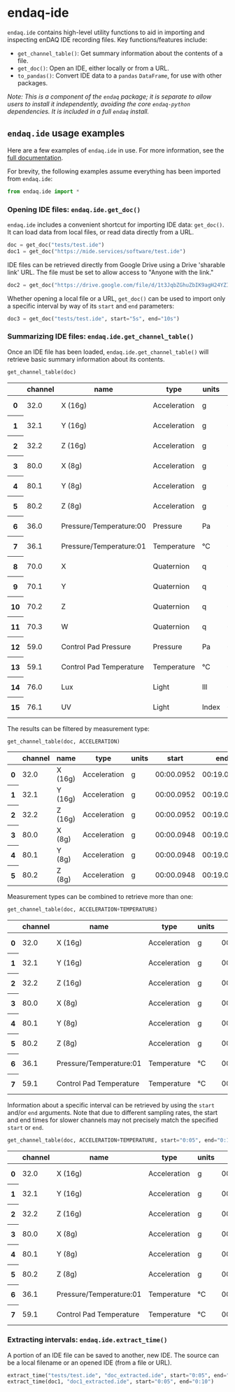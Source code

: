 # endaq-ide

`endaq.ide` contains high-level utility functions to aid in importing and inspecting enDAQ IDE recording files. Key functions/features include:

* `get_channel_table()`: Get summary information about the contents of a file.
* `get_doc()`: Open an IDE, either locally or from a URL.
* `to_pandas()`: Convert IDE data to a `pandas` `DataFrame`, for use with other packages.

*Note: This is a component of the `endaq` package; it is separate to allow users to install it independently, avoiding the core `endaq-python` dependencies. It is included in a full `endaq` install.*

## `endaq.ide` usage examples
Here are a few examples of `endaq.ide` in use. For more information, see the [full documentation]().

For brevity, the following examples assume everything has been imported from `endaq.ide`:
```python
from endaq.ide import *
```

### Opening IDE files: `endaq.ide.get_doc()`
`endaq.ide` includes a convenient shortcut for importing IDE data: `get_doc()`. It can load data from local files, or read data directly from a URL.


```python
doc = get_doc("tests/test.ide")
doc1 = get_doc("https://mide.services/software/test.ide")
```

IDE files can be retrieved directly from Google Drive using a Drive 'sharable link' URL. The file must be set to allow access to "Anyone with the link."


```python
doc2 = get_doc("https://drive.google.com/file/d/1t3JqbZGhuZbIK9agH24YZIdVE26-NOF5/view?usp=sharing")
```

Whether opening a local file or a URL, `get_doc()` can be used to import only a specific interval by way of its `start` and `end` parameters:


```python
doc3 = get_doc("tests/test.ide", start="5s", end="10s")
```

### Summarizing IDE files: `endaq.ide.get_channel_table()`
Once an IDE file has been loaded, `endaq.ide.get_channel_table()` will retrieve basic summary information about its contents.


```python
get_channel_table(doc)
```

<table id="T_d2cbb_">
  <thead>
    <tr>
      <th class="blank level0" >&nbsp;</th>
      <th class="col_heading level0 col0" >channel</th>
      <th class="col_heading level0 col1" >name</th>
      <th class="col_heading level0 col2" >type</th>
      <th class="col_heading level0 col3" >units</th>
      <th class="col_heading level0 col4" >start</th>
      <th class="col_heading level0 col5" >end</th>
      <th class="col_heading level0 col6" >duration</th>
      <th class="col_heading level0 col7" >samples</th>
      <th class="col_heading level0 col8" >rate</th>
    </tr>
  </thead>
  <tbody>
    <tr>
      <th id="T_d2cbb_level0_row0" class="row_heading level0 row0" >0</th>
      <td id="T_d2cbb_row0_col0" class="data row0 col0" >32.0</td>
      <td id="T_d2cbb_row0_col1" class="data row0 col1" >X (16g)</td>
      <td id="T_d2cbb_row0_col2" class="data row0 col2" >Acceleration</td>
      <td id="T_d2cbb_row0_col3" class="data row0 col3" >g</td>
      <td id="T_d2cbb_row0_col4" class="data row0 col4" >00:00.0952</td>
      <td id="T_d2cbb_row0_col5" class="data row0 col5" >00:19.0012</td>
      <td id="T_d2cbb_row0_col6" class="data row0 col6" >00:18.0059</td>
      <td id="T_d2cbb_row0_col7" class="data row0 col7" >7113</td>
      <td id="T_d2cbb_row0_col8" class="data row0 col8" >393.86 Hz</td>
    </tr>
    <tr>
      <th id="T_d2cbb_level0_row1" class="row_heading level0 row1" >1</th>
      <td id="T_d2cbb_row1_col0" class="data row1 col0" >32.1</td>
      <td id="T_d2cbb_row1_col1" class="data row1 col1" >Y (16g)</td>
      <td id="T_d2cbb_row1_col2" class="data row1 col2" >Acceleration</td>
      <td id="T_d2cbb_row1_col3" class="data row1 col3" >g</td>
      <td id="T_d2cbb_row1_col4" class="data row1 col4" >00:00.0952</td>
      <td id="T_d2cbb_row1_col5" class="data row1 col5" >00:19.0012</td>
      <td id="T_d2cbb_row1_col6" class="data row1 col6" >00:18.0059</td>
      <td id="T_d2cbb_row1_col7" class="data row1 col7" >7113</td>
      <td id="T_d2cbb_row1_col8" class="data row1 col8" >393.86 Hz</td>
    </tr>
    <tr>
      <th id="T_d2cbb_level0_row2" class="row_heading level0 row2" >2</th>
      <td id="T_d2cbb_row2_col0" class="data row2 col0" >32.2</td>
      <td id="T_d2cbb_row2_col1" class="data row2 col1" >Z (16g)</td>
      <td id="T_d2cbb_row2_col2" class="data row2 col2" >Acceleration</td>
      <td id="T_d2cbb_row2_col3" class="data row2 col3" >g</td>
      <td id="T_d2cbb_row2_col4" class="data row2 col4" >00:00.0952</td>
      <td id="T_d2cbb_row2_col5" class="data row2 col5" >00:19.0012</td>
      <td id="T_d2cbb_row2_col6" class="data row2 col6" >00:18.0059</td>
      <td id="T_d2cbb_row2_col7" class="data row2 col7" >7113</td>
      <td id="T_d2cbb_row2_col8" class="data row2 col8" >393.86 Hz</td>
    </tr>
    <tr>
      <th id="T_d2cbb_level0_row3" class="row_heading level0 row3" >3</th>
      <td id="T_d2cbb_row3_col0" class="data row3 col0" >80.0</td>
      <td id="T_d2cbb_row3_col1" class="data row3 col1" >X (8g)</td>
      <td id="T_d2cbb_row3_col2" class="data row3 col2" >Acceleration</td>
      <td id="T_d2cbb_row3_col3" class="data row3 col3" >g</td>
      <td id="T_d2cbb_row3_col4" class="data row3 col4" >00:00.0948</td>
      <td id="T_d2cbb_row3_col5" class="data row3 col5" >00:19.0013</td>
      <td id="T_d2cbb_row3_col6" class="data row3 col6" >00:18.0064</td>
      <td id="T_d2cbb_row3_col7" class="data row3 col7" >9070</td>
      <td id="T_d2cbb_row3_col8" class="data row3 col8" >502.09 Hz</td>
    </tr>
    <tr>
      <th id="T_d2cbb_level0_row4" class="row_heading level0 row4" >4</th>
      <td id="T_d2cbb_row4_col0" class="data row4 col0" >80.1</td>
      <td id="T_d2cbb_row4_col1" class="data row4 col1" >Y (8g)</td>
      <td id="T_d2cbb_row4_col2" class="data row4 col2" >Acceleration</td>
      <td id="T_d2cbb_row4_col3" class="data row4 col3" >g</td>
      <td id="T_d2cbb_row4_col4" class="data row4 col4" >00:00.0948</td>
      <td id="T_d2cbb_row4_col5" class="data row4 col5" >00:19.0013</td>
      <td id="T_d2cbb_row4_col6" class="data row4 col6" >00:18.0064</td>
      <td id="T_d2cbb_row4_col7" class="data row4 col7" >9070</td>
      <td id="T_d2cbb_row4_col8" class="data row4 col8" >502.09 Hz</td>
    </tr>
    <tr>
      <th id="T_d2cbb_level0_row5" class="row_heading level0 row5" >5</th>
      <td id="T_d2cbb_row5_col0" class="data row5 col0" >80.2</td>
      <td id="T_d2cbb_row5_col1" class="data row5 col1" >Z (8g)</td>
      <td id="T_d2cbb_row5_col2" class="data row5 col2" >Acceleration</td>
      <td id="T_d2cbb_row5_col3" class="data row5 col3" >g</td>
      <td id="T_d2cbb_row5_col4" class="data row5 col4" >00:00.0948</td>
      <td id="T_d2cbb_row5_col5" class="data row5 col5" >00:19.0013</td>
      <td id="T_d2cbb_row5_col6" class="data row5 col6" >00:18.0064</td>
      <td id="T_d2cbb_row5_col7" class="data row5 col7" >9070</td>
      <td id="T_d2cbb_row5_col8" class="data row5 col8" >502.09 Hz</td>
    </tr>
    <tr>
      <th id="T_d2cbb_level0_row6" class="row_heading level0 row6" >6</th>
      <td id="T_d2cbb_row6_col0" class="data row6 col0" >36.0</td>
      <td id="T_d2cbb_row6_col1" class="data row6 col1" >Pressure/Temperature:00</td>
      <td id="T_d2cbb_row6_col2" class="data row6 col2" >Pressure</td>
      <td id="T_d2cbb_row6_col3" class="data row6 col3" >Pa</td>
      <td id="T_d2cbb_row6_col4" class="data row6 col4" >00:00.0945</td>
      <td id="T_d2cbb_row6_col5" class="data row6 col5" >00:19.0175</td>
      <td id="T_d2cbb_row6_col6" class="data row6 col6" >00:18.0230</td>
      <td id="T_d2cbb_row6_col7" class="data row6 col7" >20</td>
      <td id="T_d2cbb_row6_col8" class="data row6 col8" >1.10 Hz</td>
    </tr>
    <tr>
      <th id="T_d2cbb_level0_row7" class="row_heading level0 row7" >7</th>
      <td id="T_d2cbb_row7_col0" class="data row7 col0" >36.1</td>
      <td id="T_d2cbb_row7_col1" class="data row7 col1" >Pressure/Temperature:01</td>
      <td id="T_d2cbb_row7_col2" class="data row7 col2" >Temperature</td>
      <td id="T_d2cbb_row7_col3" class="data row7 col3" >°C</td>
      <td id="T_d2cbb_row7_col4" class="data row7 col4" >00:00.0945</td>
      <td id="T_d2cbb_row7_col5" class="data row7 col5" >00:19.0175</td>
      <td id="T_d2cbb_row7_col6" class="data row7 col6" >00:18.0230</td>
      <td id="T_d2cbb_row7_col7" class="data row7 col7" >20</td>
      <td id="T_d2cbb_row7_col8" class="data row7 col8" >1.10 Hz</td>
    </tr>
    <tr>
      <th id="T_d2cbb_level0_row8" class="row_heading level0 row8" >8</th>
      <td id="T_d2cbb_row8_col0" class="data row8 col0" >70.0</td>
      <td id="T_d2cbb_row8_col1" class="data row8 col1" >X</td>
      <td id="T_d2cbb_row8_col2" class="data row8 col2" >Quaternion</td>
      <td id="T_d2cbb_row8_col3" class="data row8 col3" >q</td>
      <td id="T_d2cbb_row8_col4" class="data row8 col4" >00:01.0132</td>
      <td id="T_d2cbb_row8_col5" class="data row8 col5" >00:18.0954</td>
      <td id="T_d2cbb_row8_col6" class="data row8 col6" >00:17.0821</td>
      <td id="T_d2cbb_row8_col7" class="data row8 col7" >1755</td>
      <td id="T_d2cbb_row8_col8" class="data row8 col8" >98.47 Hz</td>
    </tr>
    <tr>
      <th id="T_d2cbb_level0_row9" class="row_heading level0 row9" >9</th>
      <td id="T_d2cbb_row9_col0" class="data row9 col0" >70.1</td>
      <td id="T_d2cbb_row9_col1" class="data row9 col1" >Y</td>
      <td id="T_d2cbb_row9_col2" class="data row9 col2" >Quaternion</td>
      <td id="T_d2cbb_row9_col3" class="data row9 col3" >q</td>
      <td id="T_d2cbb_row9_col4" class="data row9 col4" >00:01.0132</td>
      <td id="T_d2cbb_row9_col5" class="data row9 col5" >00:18.0954</td>
      <td id="T_d2cbb_row9_col6" class="data row9 col6" >00:17.0821</td>
      <td id="T_d2cbb_row9_col7" class="data row9 col7" >1755</td>
      <td id="T_d2cbb_row9_col8" class="data row9 col8" >98.47 Hz</td>
    </tr>
    <tr>
      <th id="T_d2cbb_level0_row10" class="row_heading level0 row10" >10</th>
      <td id="T_d2cbb_row10_col0" class="data row10 col0" >70.2</td>
      <td id="T_d2cbb_row10_col1" class="data row10 col1" >Z</td>
      <td id="T_d2cbb_row10_col2" class="data row10 col2" >Quaternion</td>
      <td id="T_d2cbb_row10_col3" class="data row10 col3" >q</td>
      <td id="T_d2cbb_row10_col4" class="data row10 col4" >00:01.0132</td>
      <td id="T_d2cbb_row10_col5" class="data row10 col5" >00:18.0954</td>
      <td id="T_d2cbb_row10_col6" class="data row10 col6" >00:17.0821</td>
      <td id="T_d2cbb_row10_col7" class="data row10 col7" >1755</td>
      <td id="T_d2cbb_row10_col8" class="data row10 col8" >98.47 Hz</td>
    </tr>
    <tr>
      <th id="T_d2cbb_level0_row11" class="row_heading level0 row11" >11</th>
      <td id="T_d2cbb_row11_col0" class="data row11 col0" >70.3</td>
      <td id="T_d2cbb_row11_col1" class="data row11 col1" >W</td>
      <td id="T_d2cbb_row11_col2" class="data row11 col2" >Quaternion</td>
      <td id="T_d2cbb_row11_col3" class="data row11 col3" >q</td>
      <td id="T_d2cbb_row11_col4" class="data row11 col4" >00:01.0132</td>
      <td id="T_d2cbb_row11_col5" class="data row11 col5" >00:18.0954</td>
      <td id="T_d2cbb_row11_col6" class="data row11 col6" >00:17.0821</td>
      <td id="T_d2cbb_row11_col7" class="data row11 col7" >1755</td>
      <td id="T_d2cbb_row11_col8" class="data row11 col8" >98.47 Hz</td>
    </tr>
    <tr>
      <th id="T_d2cbb_level0_row12" class="row_heading level0 row12" >12</th>
      <td id="T_d2cbb_row12_col0" class="data row12 col0" >59.0</td>
      <td id="T_d2cbb_row12_col1" class="data row12 col1" >Control Pad Pressure</td>
      <td id="T_d2cbb_row12_col2" class="data row12 col2" >Pressure</td>
      <td id="T_d2cbb_row12_col3" class="data row12 col3" >Pa</td>
      <td id="T_d2cbb_row12_col4" class="data row12 col4" >00:00.0979</td>
      <td id="T_d2cbb_row12_col5" class="data row12 col5" >00:18.0910</td>
      <td id="T_d2cbb_row12_col6" class="data row12 col6" >00:17.0931</td>
      <td id="T_d2cbb_row12_col7" class="data row12 col7" >180</td>
      <td id="T_d2cbb_row12_col8" class="data row12 col8" >10.04 Hz</td>
    </tr>
    <tr>
      <th id="T_d2cbb_level0_row13" class="row_heading level0 row13" >13</th>
      <td id="T_d2cbb_row13_col0" class="data row13 col0" >59.1</td>
      <td id="T_d2cbb_row13_col1" class="data row13 col1" >Control Pad Temperature</td>
      <td id="T_d2cbb_row13_col2" class="data row13 col2" >Temperature</td>
      <td id="T_d2cbb_row13_col3" class="data row13 col3" >°C</td>
      <td id="T_d2cbb_row13_col4" class="data row13 col4" >00:00.0979</td>
      <td id="T_d2cbb_row13_col5" class="data row13 col5" >00:18.0910</td>
      <td id="T_d2cbb_row13_col6" class="data row13 col6" >00:17.0931</td>
      <td id="T_d2cbb_row13_col7" class="data row13 col7" >180</td>
      <td id="T_d2cbb_row13_col8" class="data row13 col8" >10.04 Hz</td>
    </tr>
    <tr>
      <th id="T_d2cbb_level0_row14" class="row_heading level0 row14" >14</th>
      <td id="T_d2cbb_row14_col0" class="data row14 col0" >76.0</td>
      <td id="T_d2cbb_row14_col1" class="data row14 col1" >Lux</td>
      <td id="T_d2cbb_row14_col2" class="data row14 col2" >Light</td>
      <td id="T_d2cbb_row14_col3" class="data row14 col3" >Ill</td>
      <td id="T_d2cbb_row14_col4" class="data row14 col4" >00:00.0000</td>
      <td id="T_d2cbb_row14_col5" class="data row14 col5" >00:18.0737</td>
      <td id="T_d2cbb_row14_col6" class="data row14 col6" >00:18.0737</td>
      <td id="T_d2cbb_row14_col7" class="data row14 col7" >71</td>
      <td id="T_d2cbb_row14_col8" class="data row14 col8" >3.79 Hz</td>
    </tr>
    <tr>
      <th id="T_d2cbb_level0_row15" class="row_heading level0 row15" >15</th>
      <td id="T_d2cbb_row15_col0" class="data row15 col0" >76.1</td>
      <td id="T_d2cbb_row15_col1" class="data row15 col1" >UV</td>
      <td id="T_d2cbb_row15_col2" class="data row15 col2" >Light</td>
      <td id="T_d2cbb_row15_col3" class="data row15 col3" >Index</td>
      <td id="T_d2cbb_row15_col4" class="data row15 col4" >00:00.0000</td>
      <td id="T_d2cbb_row15_col5" class="data row15 col5" >00:18.0737</td>
      <td id="T_d2cbb_row15_col6" class="data row15 col6" >00:18.0737</td>
      <td id="T_d2cbb_row15_col7" class="data row15 col7" >71</td>
      <td id="T_d2cbb_row15_col8" class="data row15 col8" >3.79 Hz</td>
    </tr>
  </tbody>
</table>




The results can be filtered by measurement type:


```python
get_channel_table(doc, ACCELERATION)
```



<table id="T_9f9cf_">
  <thead>
    <tr>
      <th class="blank level0" >&nbsp;</th>
      <th class="col_heading level0 col0" >channel</th>
      <th class="col_heading level0 col1" >name</th>
      <th class="col_heading level0 col2" >type</th>
      <th class="col_heading level0 col3" >units</th>
      <th class="col_heading level0 col4" >start</th>
      <th class="col_heading level0 col5" >end</th>
      <th class="col_heading level0 col6" >duration</th>
      <th class="col_heading level0 col7" >samples</th>
      <th class="col_heading level0 col8" >rate</th>
    </tr>
  </thead>
  <tbody>
    <tr>
      <th id="T_9f9cf_level0_row0" class="row_heading level0 row0" >0</th>
      <td id="T_9f9cf_row0_col0" class="data row0 col0" >32.0</td>
      <td id="T_9f9cf_row0_col1" class="data row0 col1" >X (16g)</td>
      <td id="T_9f9cf_row0_col2" class="data row0 col2" >Acceleration</td>
      <td id="T_9f9cf_row0_col3" class="data row0 col3" >g</td>
      <td id="T_9f9cf_row0_col4" class="data row0 col4" >00:00.0952</td>
      <td id="T_9f9cf_row0_col5" class="data row0 col5" >00:19.0012</td>
      <td id="T_9f9cf_row0_col6" class="data row0 col6" >00:18.0059</td>
      <td id="T_9f9cf_row0_col7" class="data row0 col7" >7113</td>
      <td id="T_9f9cf_row0_col8" class="data row0 col8" >393.86 Hz</td>
    </tr>
    <tr>
      <th id="T_9f9cf_level0_row1" class="row_heading level0 row1" >1</th>
      <td id="T_9f9cf_row1_col0" class="data row1 col0" >32.1</td>
      <td id="T_9f9cf_row1_col1" class="data row1 col1" >Y (16g)</td>
      <td id="T_9f9cf_row1_col2" class="data row1 col2" >Acceleration</td>
      <td id="T_9f9cf_row1_col3" class="data row1 col3" >g</td>
      <td id="T_9f9cf_row1_col4" class="data row1 col4" >00:00.0952</td>
      <td id="T_9f9cf_row1_col5" class="data row1 col5" >00:19.0012</td>
      <td id="T_9f9cf_row1_col6" class="data row1 col6" >00:18.0059</td>
      <td id="T_9f9cf_row1_col7" class="data row1 col7" >7113</td>
      <td id="T_9f9cf_row1_col8" class="data row1 col8" >393.86 Hz</td>
    </tr>
    <tr>
      <th id="T_9f9cf_level0_row2" class="row_heading level0 row2" >2</th>
      <td id="T_9f9cf_row2_col0" class="data row2 col0" >32.2</td>
      <td id="T_9f9cf_row2_col1" class="data row2 col1" >Z (16g)</td>
      <td id="T_9f9cf_row2_col2" class="data row2 col2" >Acceleration</td>
      <td id="T_9f9cf_row2_col3" class="data row2 col3" >g</td>
      <td id="T_9f9cf_row2_col4" class="data row2 col4" >00:00.0952</td>
      <td id="T_9f9cf_row2_col5" class="data row2 col5" >00:19.0012</td>
      <td id="T_9f9cf_row2_col6" class="data row2 col6" >00:18.0059</td>
      <td id="T_9f9cf_row2_col7" class="data row2 col7" >7113</td>
      <td id="T_9f9cf_row2_col8" class="data row2 col8" >393.86 Hz</td>
    </tr>
    <tr>
      <th id="T_9f9cf_level0_row3" class="row_heading level0 row3" >3</th>
      <td id="T_9f9cf_row3_col0" class="data row3 col0" >80.0</td>
      <td id="T_9f9cf_row3_col1" class="data row3 col1" >X (8g)</td>
      <td id="T_9f9cf_row3_col2" class="data row3 col2" >Acceleration</td>
      <td id="T_9f9cf_row3_col3" class="data row3 col3" >g</td>
      <td id="T_9f9cf_row3_col4" class="data row3 col4" >00:00.0948</td>
      <td id="T_9f9cf_row3_col5" class="data row3 col5" >00:19.0013</td>
      <td id="T_9f9cf_row3_col6" class="data row3 col6" >00:18.0064</td>
      <td id="T_9f9cf_row3_col7" class="data row3 col7" >9070</td>
      <td id="T_9f9cf_row3_col8" class="data row3 col8" >502.09 Hz</td>
    </tr>
    <tr>
      <th id="T_9f9cf_level0_row4" class="row_heading level0 row4" >4</th>
      <td id="T_9f9cf_row4_col0" class="data row4 col0" >80.1</td>
      <td id="T_9f9cf_row4_col1" class="data row4 col1" >Y (8g)</td>
      <td id="T_9f9cf_row4_col2" class="data row4 col2" >Acceleration</td>
      <td id="T_9f9cf_row4_col3" class="data row4 col3" >g</td>
      <td id="T_9f9cf_row4_col4" class="data row4 col4" >00:00.0948</td>
      <td id="T_9f9cf_row4_col5" class="data row4 col5" >00:19.0013</td>
      <td id="T_9f9cf_row4_col6" class="data row4 col6" >00:18.0064</td>
      <td id="T_9f9cf_row4_col7" class="data row4 col7" >9070</td>
      <td id="T_9f9cf_row4_col8" class="data row4 col8" >502.09 Hz</td>
    </tr>
    <tr>
      <th id="T_9f9cf_level0_row5" class="row_heading level0 row5" >5</th>
      <td id="T_9f9cf_row5_col0" class="data row5 col0" >80.2</td>
      <td id="T_9f9cf_row5_col1" class="data row5 col1" >Z (8g)</td>
      <td id="T_9f9cf_row5_col2" class="data row5 col2" >Acceleration</td>
      <td id="T_9f9cf_row5_col3" class="data row5 col3" >g</td>
      <td id="T_9f9cf_row5_col4" class="data row5 col4" >00:00.0948</td>
      <td id="T_9f9cf_row5_col5" class="data row5 col5" >00:19.0013</td>
      <td id="T_9f9cf_row5_col6" class="data row5 col6" >00:18.0064</td>
      <td id="T_9f9cf_row5_col7" class="data row5 col7" >9070</td>
      <td id="T_9f9cf_row5_col8" class="data row5 col8" >502.09 Hz</td>
    </tr>
  </tbody>
</table>




Measurement types can be combined to retrieve more than one:


```python
get_channel_table(doc, ACCELERATION+TEMPERATURE)
```



<table id="T_68598_">
  <thead>
    <tr>
      <th class="blank level0" >&nbsp;</th>
      <th class="col_heading level0 col0" >channel</th>
      <th class="col_heading level0 col1" >name</th>
      <th class="col_heading level0 col2" >type</th>
      <th class="col_heading level0 col3" >units</th>
      <th class="col_heading level0 col4" >start</th>
      <th class="col_heading level0 col5" >end</th>
      <th class="col_heading level0 col6" >duration</th>
      <th class="col_heading level0 col7" >samples</th>
      <th class="col_heading level0 col8" >rate</th>
    </tr>
  </thead>
  <tbody>
    <tr>
      <th id="T_68598_level0_row0" class="row_heading level0 row0" >0</th>
      <td id="T_68598_row0_col0" class="data row0 col0" >32.0</td>
      <td id="T_68598_row0_col1" class="data row0 col1" >X (16g)</td>
      <td id="T_68598_row0_col2" class="data row0 col2" >Acceleration</td>
      <td id="T_68598_row0_col3" class="data row0 col3" >g</td>
      <td id="T_68598_row0_col4" class="data row0 col4" >00:00.0952</td>
      <td id="T_68598_row0_col5" class="data row0 col5" >00:19.0012</td>
      <td id="T_68598_row0_col6" class="data row0 col6" >00:18.0059</td>
      <td id="T_68598_row0_col7" class="data row0 col7" >7113</td>
      <td id="T_68598_row0_col8" class="data row0 col8" >393.86 Hz</td>
    </tr>
    <tr>
      <th id="T_68598_level0_row1" class="row_heading level0 row1" >1</th>
      <td id="T_68598_row1_col0" class="data row1 col0" >32.1</td>
      <td id="T_68598_row1_col1" class="data row1 col1" >Y (16g)</td>
      <td id="T_68598_row1_col2" class="data row1 col2" >Acceleration</td>
      <td id="T_68598_row1_col3" class="data row1 col3" >g</td>
      <td id="T_68598_row1_col4" class="data row1 col4" >00:00.0952</td>
      <td id="T_68598_row1_col5" class="data row1 col5" >00:19.0012</td>
      <td id="T_68598_row1_col6" class="data row1 col6" >00:18.0059</td>
      <td id="T_68598_row1_col7" class="data row1 col7" >7113</td>
      <td id="T_68598_row1_col8" class="data row1 col8" >393.86 Hz</td>
    </tr>
    <tr>
      <th id="T_68598_level0_row2" class="row_heading level0 row2" >2</th>
      <td id="T_68598_row2_col0" class="data row2 col0" >32.2</td>
      <td id="T_68598_row2_col1" class="data row2 col1" >Z (16g)</td>
      <td id="T_68598_row2_col2" class="data row2 col2" >Acceleration</td>
      <td id="T_68598_row2_col3" class="data row2 col3" >g</td>
      <td id="T_68598_row2_col4" class="data row2 col4" >00:00.0952</td>
      <td id="T_68598_row2_col5" class="data row2 col5" >00:19.0012</td>
      <td id="T_68598_row2_col6" class="data row2 col6" >00:18.0059</td>
      <td id="T_68598_row2_col7" class="data row2 col7" >7113</td>
      <td id="T_68598_row2_col8" class="data row2 col8" >393.86 Hz</td>
    </tr>
    <tr>
      <th id="T_68598_level0_row3" class="row_heading level0 row3" >3</th>
      <td id="T_68598_row3_col0" class="data row3 col0" >80.0</td>
      <td id="T_68598_row3_col1" class="data row3 col1" >X (8g)</td>
      <td id="T_68598_row3_col2" class="data row3 col2" >Acceleration</td>
      <td id="T_68598_row3_col3" class="data row3 col3" >g</td>
      <td id="T_68598_row3_col4" class="data row3 col4" >00:00.0948</td>
      <td id="T_68598_row3_col5" class="data row3 col5" >00:19.0013</td>
      <td id="T_68598_row3_col6" class="data row3 col6" >00:18.0064</td>
      <td id="T_68598_row3_col7" class="data row3 col7" >9070</td>
      <td id="T_68598_row3_col8" class="data row3 col8" >502.09 Hz</td>
    </tr>
    <tr>
      <th id="T_68598_level0_row4" class="row_heading level0 row4" >4</th>
      <td id="T_68598_row4_col0" class="data row4 col0" >80.1</td>
      <td id="T_68598_row4_col1" class="data row4 col1" >Y (8g)</td>
      <td id="T_68598_row4_col2" class="data row4 col2" >Acceleration</td>
      <td id="T_68598_row4_col3" class="data row4 col3" >g</td>
      <td id="T_68598_row4_col4" class="data row4 col4" >00:00.0948</td>
      <td id="T_68598_row4_col5" class="data row4 col5" >00:19.0013</td>
      <td id="T_68598_row4_col6" class="data row4 col6" >00:18.0064</td>
      <td id="T_68598_row4_col7" class="data row4 col7" >9070</td>
      <td id="T_68598_row4_col8" class="data row4 col8" >502.09 Hz</td>
    </tr>
    <tr>
      <th id="T_68598_level0_row5" class="row_heading level0 row5" >5</th>
      <td id="T_68598_row5_col0" class="data row5 col0" >80.2</td>
      <td id="T_68598_row5_col1" class="data row5 col1" >Z (8g)</td>
      <td id="T_68598_row5_col2" class="data row5 col2" >Acceleration</td>
      <td id="T_68598_row5_col3" class="data row5 col3" >g</td>
      <td id="T_68598_row5_col4" class="data row5 col4" >00:00.0948</td>
      <td id="T_68598_row5_col5" class="data row5 col5" >00:19.0013</td>
      <td id="T_68598_row5_col6" class="data row5 col6" >00:18.0064</td>
      <td id="T_68598_row5_col7" class="data row5 col7" >9070</td>
      <td id="T_68598_row5_col8" class="data row5 col8" >502.09 Hz</td>
    </tr>
    <tr>
      <th id="T_68598_level0_row6" class="row_heading level0 row6" >6</th>
      <td id="T_68598_row6_col0" class="data row6 col0" >36.1</td>
      <td id="T_68598_row6_col1" class="data row6 col1" >Pressure/Temperature:01</td>
      <td id="T_68598_row6_col2" class="data row6 col2" >Temperature</td>
      <td id="T_68598_row6_col3" class="data row6 col3" >°C</td>
      <td id="T_68598_row6_col4" class="data row6 col4" >00:00.0945</td>
      <td id="T_68598_row6_col5" class="data row6 col5" >00:19.0175</td>
      <td id="T_68598_row6_col6" class="data row6 col6" >00:18.0230</td>
      <td id="T_68598_row6_col7" class="data row6 col7" >20</td>
      <td id="T_68598_row6_col8" class="data row6 col8" >1.10 Hz</td>
    </tr>
    <tr>
      <th id="T_68598_level0_row7" class="row_heading level0 row7" >7</th>
      <td id="T_68598_row7_col0" class="data row7 col0" >59.1</td>
      <td id="T_68598_row7_col1" class="data row7 col1" >Control Pad Temperature</td>
      <td id="T_68598_row7_col2" class="data row7 col2" >Temperature</td>
      <td id="T_68598_row7_col3" class="data row7 col3" >°C</td>
      <td id="T_68598_row7_col4" class="data row7 col4" >00:00.0979</td>
      <td id="T_68598_row7_col5" class="data row7 col5" >00:18.0910</td>
      <td id="T_68598_row7_col6" class="data row7 col6" >00:17.0931</td>
      <td id="T_68598_row7_col7" class="data row7 col7" >180</td>
      <td id="T_68598_row7_col8" class="data row7 col8" >10.04 Hz</td>
    </tr>
  </tbody>
</table>




Information about a specific interval can be retrieved by using the `start` and/or `end` arguments. Note that due to different sampling rates, the start and end times for slower channels may not precisely match the specified `start` or `end`.


```python
get_channel_table(doc, ACCELERATION+TEMPERATURE, start="0:05", end="0:10")
```




<table id="T_6ade9_">
  <thead>
    <tr>
      <th class="blank level0" >&nbsp;</th>
      <th class="col_heading level0 col0" >channel</th>
      <th class="col_heading level0 col1" >name</th>
      <th class="col_heading level0 col2" >type</th>
      <th class="col_heading level0 col3" >units</th>
      <th class="col_heading level0 col4" >start</th>
      <th class="col_heading level0 col5" >end</th>
      <th class="col_heading level0 col6" >duration</th>
      <th class="col_heading level0 col7" >samples</th>
      <th class="col_heading level0 col8" >rate</th>
    </tr>
  </thead>
  <tbody>
    <tr>
      <th id="T_6ade9_level0_row0" class="row_heading level0 row0" >0</th>
      <td id="T_6ade9_row0_col0" class="data row0 col0" >32.0</td>
      <td id="T_6ade9_row0_col1" class="data row0 col1" >X (16g)</td>
      <td id="T_6ade9_row0_col2" class="data row0 col2" >Acceleration</td>
      <td id="T_6ade9_row0_col3" class="data row0 col3" >g</td>
      <td id="T_6ade9_row0_col4" class="data row0 col4" >00:05.0000</td>
      <td id="T_6ade9_row0_col5" class="data row0 col5" >00:10.0001</td>
      <td id="T_6ade9_row0_col6" class="data row0 col6" >00:05.0000</td>
      <td id="T_6ade9_row0_col7" class="data row0 col7" >1969</td>
      <td id="T_6ade9_row0_col8" class="data row0 col8" >393.75 Hz</td>
    </tr>
    <tr>
      <th id="T_6ade9_level0_row1" class="row_heading level0 row1" >1</th>
      <td id="T_6ade9_row1_col0" class="data row1 col0" >32.1</td>
      <td id="T_6ade9_row1_col1" class="data row1 col1" >Y (16g)</td>
      <td id="T_6ade9_row1_col2" class="data row1 col2" >Acceleration</td>
      <td id="T_6ade9_row1_col3" class="data row1 col3" >g</td>
      <td id="T_6ade9_row1_col4" class="data row1 col4" >00:05.0000</td>
      <td id="T_6ade9_row1_col5" class="data row1 col5" >00:10.0001</td>
      <td id="T_6ade9_row1_col6" class="data row1 col6" >00:05.0000</td>
      <td id="T_6ade9_row1_col7" class="data row1 col7" >1969</td>
      <td id="T_6ade9_row1_col8" class="data row1 col8" >393.75 Hz</td>
    </tr>
    <tr>
      <th id="T_6ade9_level0_row2" class="row_heading level0 row2" >2</th>
      <td id="T_6ade9_row2_col0" class="data row2 col0" >32.2</td>
      <td id="T_6ade9_row2_col1" class="data row2 col1" >Z (16g)</td>
      <td id="T_6ade9_row2_col2" class="data row2 col2" >Acceleration</td>
      <td id="T_6ade9_row2_col3" class="data row2 col3" >g</td>
      <td id="T_6ade9_row2_col4" class="data row2 col4" >00:05.0000</td>
      <td id="T_6ade9_row2_col5" class="data row2 col5" >00:10.0001</td>
      <td id="T_6ade9_row2_col6" class="data row2 col6" >00:05.0000</td>
      <td id="T_6ade9_row2_col7" class="data row2 col7" >1969</td>
      <td id="T_6ade9_row2_col8" class="data row2 col8" >393.75 Hz</td>
    </tr>
    <tr>
      <th id="T_6ade9_level0_row3" class="row_heading level0 row3" >3</th>
      <td id="T_6ade9_row3_col0" class="data row3 col0" >80.0</td>
      <td id="T_6ade9_row3_col1" class="data row3 col1" >X (8g)</td>
      <td id="T_6ade9_row3_col2" class="data row3 col2" >Acceleration</td>
      <td id="T_6ade9_row3_col3" class="data row3 col3" >g</td>
      <td id="T_6ade9_row3_col4" class="data row3 col4" >00:05.0000</td>
      <td id="T_6ade9_row3_col5" class="data row3 col5" >00:10.0001</td>
      <td id="T_6ade9_row3_col6" class="data row3 col6" >00:05.0000</td>
      <td id="T_6ade9_row3_col7" class="data row3 col7" >2510</td>
      <td id="T_6ade9_row3_col8" class="data row3 col8" >501.98 Hz</td>
    </tr>
    <tr>
      <th id="T_6ade9_level0_row4" class="row_heading level0 row4" >4</th>
      <td id="T_6ade9_row4_col0" class="data row4 col0" >80.1</td>
      <td id="T_6ade9_row4_col1" class="data row4 col1" >Y (8g)</td>
      <td id="T_6ade9_row4_col2" class="data row4 col2" >Acceleration</td>
      <td id="T_6ade9_row4_col3" class="data row4 col3" >g</td>
      <td id="T_6ade9_row4_col4" class="data row4 col4" >00:05.0000</td>
      <td id="T_6ade9_row4_col5" class="data row4 col5" >00:10.0001</td>
      <td id="T_6ade9_row4_col6" class="data row4 col6" >00:05.0000</td>
      <td id="T_6ade9_row4_col7" class="data row4 col7" >2510</td>
      <td id="T_6ade9_row4_col8" class="data row4 col8" >501.98 Hz</td>
    </tr>
    <tr>
      <th id="T_6ade9_level0_row5" class="row_heading level0 row5" >5</th>
      <td id="T_6ade9_row5_col0" class="data row5 col0" >80.2</td>
      <td id="T_6ade9_row5_col1" class="data row5 col1" >Z (8g)</td>
      <td id="T_6ade9_row5_col2" class="data row5 col2" >Acceleration</td>
      <td id="T_6ade9_row5_col3" class="data row5 col3" >g</td>
      <td id="T_6ade9_row5_col4" class="data row5 col4" >00:05.0000</td>
      <td id="T_6ade9_row5_col5" class="data row5 col5" >00:10.0001</td>
      <td id="T_6ade9_row5_col6" class="data row5 col6" >00:05.0000</td>
      <td id="T_6ade9_row5_col7" class="data row5 col7" >2510</td>
      <td id="T_6ade9_row5_col8" class="data row5 col8" >501.98 Hz</td>
    </tr>
    <tr>
      <th id="T_6ade9_level0_row6" class="row_heading level0 row6" >6</th>
      <td id="T_6ade9_row6_col0" class="data row6 col0" >36.1</td>
      <td id="T_6ade9_row6_col1" class="data row6 col1" >Pressure/Temperature:01</td>
      <td id="T_6ade9_row6_col2" class="data row6 col2" >Temperature</td>
      <td id="T_6ade9_row6_col3" class="data row6 col3" >°C</td>
      <td id="T_6ade9_row6_col4" class="data row6 col4" >00:04.0954</td>
      <td id="T_6ade9_row6_col5" class="data row6 col5" >00:10.0966</td>
      <td id="T_6ade9_row6_col6" class="data row6 col6" >00:06.0011</td>
      <td id="T_6ade9_row6_col7" class="data row6 col7" >6</td>
      <td id="T_6ade9_row6_col8" class="data row6 col8" >1.00 Hz</td>
    </tr>
    <tr>
      <th id="T_6ade9_level0_row7" class="row_heading level0 row7" >7</th>
      <td id="T_6ade9_row7_col0" class="data row7 col0" >59.1</td>
      <td id="T_6ade9_row7_col1" class="data row7 col1" >Control Pad Temperature</td>
      <td id="T_6ade9_row7_col2" class="data row7 col2" >Temperature</td>
      <td id="T_6ade9_row7_col3" class="data row7 col3" >°C</td>
      <td id="T_6ade9_row7_col4" class="data row7 col4" >00:05.0086</td>
      <td id="T_6ade9_row7_col5" class="data row7 col5" >00:10.0095</td>
      <td id="T_6ade9_row7_col6" class="data row7 col6" >00:05.0008</td>
      <td id="T_6ade9_row7_col7" class="data row7 col7" >50</td>
      <td id="T_6ade9_row7_col8" class="data row7 col8" >9.98 Hz</td>
    </tr>
  </tbody>
</table>


### Extracting intervals: `endaq.ide.extract_time()`
A portion of an IDE file can be saved to another, new IDE. The source can be a local filename or an opened IDE (from a file or URL).


```python
extract_time("tests/test.ide", "doc_extracted.ide", start="0:05", end="0:10")
extract_time(doc1, "doc1_extracted.ide", start="0:05", end="0:10")
```
